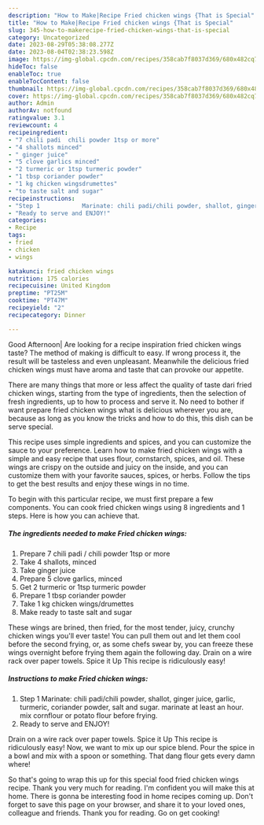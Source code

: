 ```yaml
---
description: "How to Make|Recipe Fried chicken wings {That is Special"
title: "How to Make|Recipe Fried chicken wings {That is Special"
slug: 345-how-to-makerecipe-fried-chicken-wings-that-is-special
category: Uncategorized
date: 2023-08-29T05:38:08.277Z
date: 2023-08-04T02:38:23.598Z
image: https://img-global.cpcdn.com/recipes/358cab7f8037d369/680x482cq70/fried-chicken-wings-recipe-main-photo.jpg
hideToc: false
enableToc: true
enableTocContent: false
thumbnail: https://img-global.cpcdn.com/recipes/358cab7f8037d369/680x482cq70/fried-chicken-wings-recipe-main-photo.jpg
cover: https://img-global.cpcdn.com/recipes/358cab7f8037d369/680x482cq70/fried-chicken-wings-recipe-main-photo.jpg
author: Admin
authorAv: notfound
ratingvalue: 3.1
reviewcount: 4
recipeingredient:
- "7 chili padi  chili powder 1tsp or more"
- "4 shallots minced"
- " ginger juice"
- "5 clove garlics minced"
- "2 turmeric or 1tsp turmeric powder"
- "1 tbsp coriander powder"
- "1 kg chicken wingsdrumettes"
- "to taste salt and sugar"
recipeinstructions:
- "Step 1            Marinate: chili padi/chili powder, shallot, ginger juice, garlic, turmeric, coriander powder, salt and sugar. marinate at least an hour. mix cornflour or potato flour before frying."
- "Ready to serve and ENJOY!"
categories:
- Recipe
tags:
- fried
- chicken
- wings

katakunci: fried chicken wings 
nutrition: 175 calories
recipecuisine: United Kingdom
preptime: "PT25M"
cooktime: "PT47M"
recipeyield: "2"
recipecategory: Dinner

---
```



Good Afternoon| Are looking for a recipe inspiration fried chicken wings taste? The method of making is difficult to easy. If wrong process it, the result will be tasteless and even unpleasant. Meanwhile the delicious fried chicken wings must have aroma and taste that can provoke our appetite.






There are many things that more or less affect the quality of taste dari fried chicken wings, starting from the type of ingredients, then the selection of fresh ingredients, up to how to process and serve it. No need to bother if want prepare fried chicken wings what is delicious wherever you are, because as long as you know the tricks and how to do this, this dish can be serve special.


This recipe uses simple ingredients and spices, and you can customize the sauce to your preference. Learn how to make fried chicken wings with a simple and easy recipe that uses flour, cornstarch, spices, and oil. These wings are crispy on the outside and juicy on the inside, and you can customize them with your favorite sauces, spices, or herbs. Follow the tips to get the best results and enjoy these wings in no time.


To begin with this particular recipe, we must first prepare a few components. You can cook fried chicken wings using 8 ingredients and 1 steps. Here is how you can achieve that.

<!--inarticleads1-->

##### The ingredients needed to make Fried chicken wings:

1. Prepare 7 chili padi / chili powder 1tsp or more
1. Take 4 shallots, minced
1. Take  ginger juice
1. Prepare 5 clove garlics, minced
1. Get 2 turmeric or 1tsp turmeric powder
1. Prepare 1 tbsp coriander powder
1. Take 1 kg chicken wings/drumettes
1. Make ready to taste salt and sugar


These wings are brined, then fried, for the most tender, juicy, crunchy chicken wings you&#39;ll ever taste! You can pull them out and let them cool before the second frying, or, as some chefs swear by, you can freeze these wings overnight before frying them again the following day. Drain on a wire rack over paper towels. Spice it Up This recipe is ridiculously easy! 

<!--inarticleads2-->

##### Instructions to make Fried chicken wings:

1. Step 1            Marinate: chili padi/chili powder, shallot, ginger juice, garlic, turmeric, coriander powder, salt and sugar. marinate at least an hour. mix cornflour or potato flour before frying.
1. Ready to serve and ENJOY!

Drain on a wire rack over paper towels. Spice it Up This recipe is ridiculously easy! Now, we want to mix up our spice blend. Pour the spice in a bowl and mix with a spoon or something. That dang flour gets every damn where! 

So that's going to wrap this up for this special food fried chicken wings recipe. Thank you very much for reading. I'm confident you will make this at home. There is gonna be interesting food in home recipes coming up. Don't forget to save this page on your browser, and share it to your loved ones, colleague and friends. Thank you for reading. Go on get cooking!
